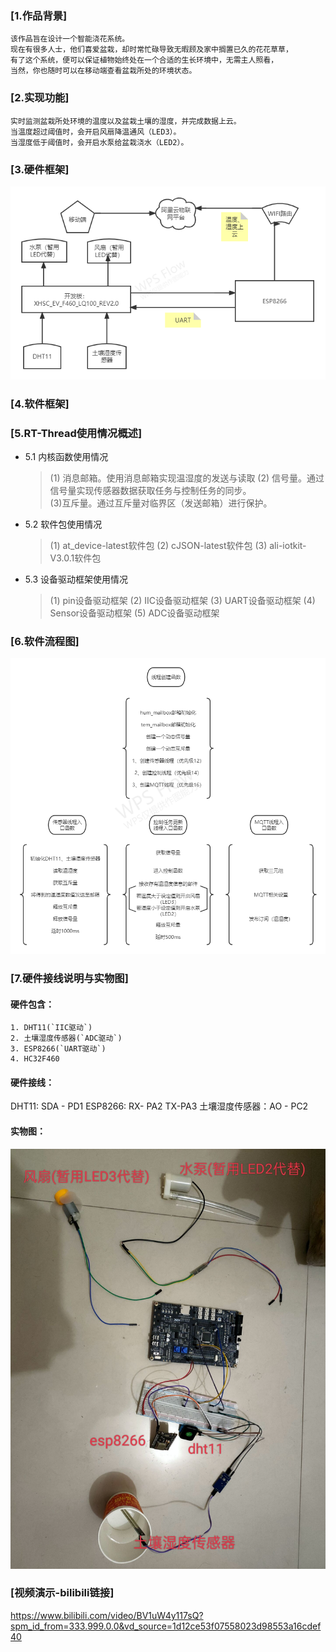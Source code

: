 ### [1.作品背景]

    该作品旨在设计一个智能浇花系统。
    现在有很多人士，他们喜爱盆栽，却时常忙碌导致无暇顾及家中搁置已久的花花草草，
    有了这个系统，便可以保证植物始终处在一个合适的生长环境中，无需主人照看，
    当然，你也随时可以在移动端查看盆栽所处的环境状态。

### [2.实现功能]

    实时监测盆栽所处环境的温度以及盆栽土壤的湿度，并完成数据上云。
    当温度超过阈值时，会开启风扇降温通风（LED3）。
    当湿度低于阈值时，会开启水泵给盆栽浇水（LED2）。

### [3.硬件框架]

![Image text](../杨武鑫RTT夏令营作品/4.图片/硬件框架.png)

### [4.软件框架]

### [5.RT-Thread使用情况概述]

- 5.1 内核函数使用情况
  
  > (1) 消息邮箱。使用消息邮箱实现温湿度的发送与读取
  > (2) 信号量。通过信号量实现传感器数据获取任务与控制任务的同步。  
  > (3)互斥量。通过互斥量对临界区（发送邮箱）进行保护。

- 5.2 软件包使用情况
  
  > (1) at_device-latest软件包
  > (2) cJSON-latest软件包
  > (3) ali-iotkit-V3.0.1软件包

- 5.3 设备驱动框架使用情况
  
  > (1) pin设备驱动框架
  > (2) IIC设备驱动框架
  > (3) UART设备驱动框架
  > (4) Sensor设备驱动框架
  > (5) ADC设备驱动框架

### [6.软件流程图]

![Image text](../杨武鑫RTT夏令营作品/4.图片/软件框架说明.png)

### [7.硬件接线说明与实物图]

#### 硬件包含：

    1. DHT11(`IIC驱动`)  
    2. 土壤湿度传感器(`ADC驱动`)  
    3. ESP8266(`UART驱动`)  
    4. HC32F460

#### 硬件接线：

DHT11: SDA - PD1
ESP8266: RX- PA2    TX-PA3
土壤湿度传感器：AO - PC2

#### 实物图：

![硬件实物图.jpg](../杨武鑫RTT夏令营作品/4.图片/硬件实物图.jpg)

### [视频演示-bilibili链接]

https://www.bilibili.com/video/BV1uW4y117sQ?spm_id_from=333.999.0.0&vd_source=1d12ce53f07558023d98553a16cdef40